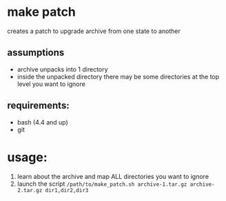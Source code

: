 # make patch

creates a patch to upgrade archive from one state to another

## assumptions

* archive unpacks into 1 directory
* inside the unpacked directory there may be some directories at the top level you want to ignore

## requirements:

* bash (4.4 and up)
* git

# usage:

1. learn about the archive and map ALL directories you want to ignore
1. launch the script `/path/to/make_patch.sh archive-1.tar.gz archive-2.tar.gz dir1,dir2,dir3`

